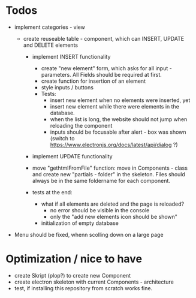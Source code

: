 # Todos
- implement categories - view
    - create reuseable table - component, which can INSERT, UPDATE and DELETE elements
        - implement INSERT functionality
            - create "new element" form, which asks for all input - parameters. All Fields should be required at first.
            - create function for insertion of an element
            - style inputs / buttons
            - Tests:
                - insert new element when no elements were inserted, yet
                - insert new element while there were elements in the database.
                - when the list is long, the website should not jump when reloading the component
                - inputs should be focusable after alert - box was shown (switch to https://www.electronjs.org/docs/latest/api/dialog ?)
        - implement UPDATE functionality
        - move "gethtmlFromFile" function: move in Components - class and create new "partials - folder" in the skeleton. Files should always be in the same foldername for each component.

        - tests at the end:
            - what if all elements are deleted and the page is reloaded?
                - no error should be visible in the console
                - only the "add new elements icon should be shown"
            - initialization of empty database

- Menu should be fixed, whenn scolling down on a large page

# Optimization / nice to have
- create Skript (plop?) to create new Component
- create electron skeleton with current Components - architecture
- test, if installing this repository from scratch works fine.
